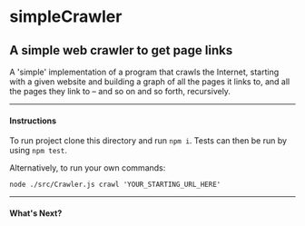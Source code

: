 # simpleCrawler
## A simple web crawler to get page links

A 'simple' implementation of a program that crawls the Internet, starting with a given website and building a graph of all the pages it links to, and all the pages they link to – and so on and so forth, recursively.

------------

#### Instructions

To run project clone this directory and run `npm i`.
Tests can then be run by using `npm test`.

Alternatively, to run your own commands:

`node ./src/Crawler.js crawl 'YOUR_STARTING_URL_HERE'`

------------

#### What's Next?
